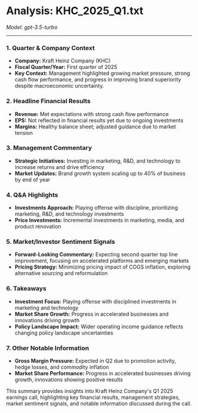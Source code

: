 # Analysis: KHC_2025_Q1.txt

*Model: gpt-3.5-turbo*

---

### 1. Quarter & Company Context
- **Company:** Kraft Heinz Company (KHC)
- **Fiscal Quarter/Year:** First quarter of 2025
- **Key Context:** Management highlighted growing market pressure, strong cash flow performance, and progress in improving brand superiority despite macroeconomic uncertainty.

### 2. Headline Financial Results
- **Revenue:** Met expectations with strong cash flow performance
- **EPS:** Not reflected in financial results yet due to ongoing investments
- **Margins:** Healthy balance sheet; adjusted guidance due to market tension

### 3. Management Commentary
- **Strategic Initiatives:** Investing in marketing, R&D, and technology to increase returns and drive efficiency
- **Market Updates:** Brand growth system scaling up to 40% of business by end of year

### 4. Q&A Highlights
- **Investments Approach:** Playing offense with discipline, prioritizing marketing, R&D, and technology investments
- **Price Investments:** Incremental investments in marketing, media, and product renovation

### 5. Market/Investor Sentiment Signals
- **Forward-Looking Commentary:** Expecting second quarter top line improvement, focusing on accelerated platforms and emerging markets
- **Pricing Strategy:** Minimizing pricing impact of COGS inflation, exploring alternative sourcing and reformulation

### 6. Takeaways
- **Investment Focus:** Playing offense with disciplined investments in marketing and technology
- **Market Share Growth:** Progress in accelerated businesses and innovations driving growth
- **Policy Landscape Impact:** Wider operating income guidance reflects changing policy landscape uncertainties

### 7. Other Notable Information
- **Gross Margin Pressure:** Expected in Q2 due to promotion activity, hedge losses, and commodity inflation
- **Market Share Performance:** Progress in accelerated businesses driving growth, innovations showing positive results

This summary provides insights into Kraft Heinz Company's Q1 2025 earnings call, highlighting key financial results, management strategies, market sentiment signals, and notable information discussed during the call.
